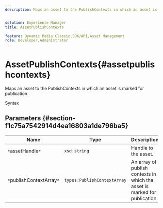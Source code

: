 ```yaml
---
description: Maps an asset to the PublishContexts in which an asset is marked for publication.


solution: Experience Manager
title: AssetPublishContexts

feature: Dynamic Media Classic,SDK/API,Asset Management
role: Developer,Administrator
---
```


# AssetPublishContexts{#assetpublishcontexts}

Maps an asset to the PublishContexts in which an asset is marked for publication.

 Syntax 

## Parameters {#section-f1c75a7542914d4ea16803a1de796ba5}

|  Name  | Type  | Description  |
|---|---|---|
|  `*`assetHandle`*`  | `xsd:string`  | Handle to the asset.  |
|  `*`publishContextArray`*`  | `types:PublishContextArray`  | An array of publish contexts in which the asset is marked for publication.  |

